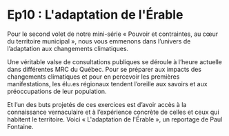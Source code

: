 # Ep10 : L'adaptation de l'Érable

Pour le second volet de notre mini-série « Pouvoir et contraintes, au cœur du territoire municipal », nous vous emmenons dans l’univers de l’adaptation aux changements climatiques.

Une véritable valse de consultations publiques se déroule à l’heure actuelle dans différentes MRC du Québec. Pour se préparer aux impacts des changements climatiques et pour en percevoir les premières manifestations, les élu.es régionaux tendent l’oreille aux savoirs et aux préoccupations de leur population.

Et l’un des buts projetés de ces exercices est d’avoir accès à la connaissance vernaculaire et à l’expérience concrète de celles et ceux qui habitent le territoire. Voici « L'adaptation de l'Érable », un reportage de Paul Fontaine.
